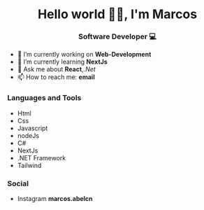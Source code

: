 <h1 align="center"> Hello world 👋🏼, I'm Marcos</h1>
<h3 align="center"> Software Developer 💻</h3>


- 🔭 I’m currently working on **Web-Development**
- 🌱 I’m currently learning **NextJs**
- 💬 Ask me about **React**,*.Net*
- 📫 How to reach me: **email**
<h3 align="left">Languages and Tools</h3>

- Html
- Css
- Javascript
- nodeJs
- C#
- NextJs
- .NET Framework
- Tailwind

<h3 align="left">Social</h3>

- Instagram **marcos.abelcn**

